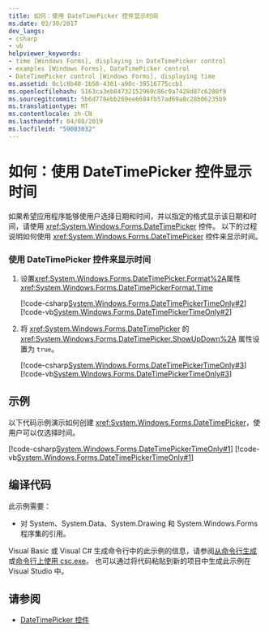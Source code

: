 ```yaml
---
title: 如何：使用 DateTimePicker 控件显示时间
ms.date: 03/30/2017
dev_langs:
- csharp
- vb
helpviewer_keywords:
- time [Windows Forms], displaying in DateTimePicker control
- examples [Windows Forms], DateTimePicker control
- DateTimePicker control [Windows Forms], displaying time
ms.assetid: 0c1c8b40-1b50-4301-a90c-39516775ccb1
ms.openlocfilehash: 5163ca3eb04732152960c86c9a7428d87c6280f9
ms.sourcegitcommit: 5b6d778ebb269ee6684fb57ad69a8c28b06235b9
ms.translationtype: MT
ms.contentlocale: zh-CN
ms.lasthandoff: 04/08/2019
ms.locfileid: "59083032"
---
```

# <a name="how-to-display-time-with-the-datetimepicker-control"></a>如何：使用 DateTimePicker 控件显示时间
如果希望应用程序能够使用户选择日期和时间，并以指定的格式显示该日期和时间，请使用 <xref:System.Windows.Forms.DateTimePicker> 控件。 以下的过程说明如何使用 <xref:System.Windows.Forms.DateTimePicker> 控件来显示时间。  
  
### <a name="to-display-the-time-with-the-datetimepicker-control"></a>使用 DateTimePicker 控件来显示时间  
  
1.  设置<xref:System.Windows.Forms.DateTimePicker.Format%2A>属性 <xref:System.Windows.Forms.DateTimePickerFormat.Time>  
  
     [!code-csharp[System.Windows.Forms.DateTimePickerTimeOnly#2](~/samples/snippets/csharp/VS_Snippets_Winforms/System.Windows.Forms.DateTimePickerTimeOnly/CS/Form1.cs#2)]
     [!code-vb[System.Windows.Forms.DateTimePickerTimeOnly#2](~/samples/snippets/visualbasic/VS_Snippets_Winforms/System.Windows.Forms.DateTimePickerTimeOnly/VB/Form1.vb#2)]  
  
2.  将 <xref:System.Windows.Forms.DateTimePicker> 的 <xref:System.Windows.Forms.DateTimePicker.ShowUpDown%2A> 属性设置为 `true`。  
  
     [!code-csharp[System.Windows.Forms.DateTimePickerTimeOnly#3](~/samples/snippets/csharp/VS_Snippets_Winforms/System.Windows.Forms.DateTimePickerTimeOnly/CS/Form1.cs#3)]
     [!code-vb[System.Windows.Forms.DateTimePickerTimeOnly#3](~/samples/snippets/visualbasic/VS_Snippets_Winforms/System.Windows.Forms.DateTimePickerTimeOnly/VB/Form1.vb#3)]  
  
## <a name="example"></a>示例  
 以下代码示例演示如何创建 <xref:System.Windows.Forms.DateTimePicker>，使用户可以仅选择时间。  
  
 [!code-csharp[System.Windows.Forms.DateTimePickerTimeOnly#1](~/samples/snippets/csharp/VS_Snippets_Winforms/System.Windows.Forms.DateTimePickerTimeOnly/CS/Form1.cs#1)]
 [!code-vb[System.Windows.Forms.DateTimePickerTimeOnly#1](~/samples/snippets/visualbasic/VS_Snippets_Winforms/System.Windows.Forms.DateTimePickerTimeOnly/VB/Form1.vb#1)]  
  
## <a name="compiling-the-code"></a>编译代码  
 此示例需要：  
  
-   对 System、System.Data、System.Drawing 和 System.Windows.Forms 程序集的引用。  
  
 Visual Basic 或 Visual C# 生成命令行中的此示例的信息，请参阅[从命令行生成](../../../visual-basic/reference/command-line-compiler/building-from-the-command-line.md)或[命令行上使用 csc.exe](../../../csharp/language-reference/compiler-options/command-line-building-with-csc-exe.md)。 也可以通过将代码粘贴到新的项目中生成此示例在 Visual Studio 中。  
  
## <a name="see-also"></a>请参阅

- [DateTimePicker 控件](datetimepicker-control-windows-forms.md)
